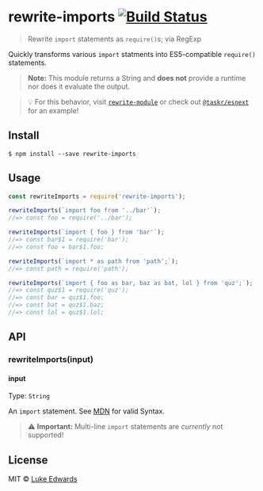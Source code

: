 # rewrite-imports [![Build Status](https://travis-ci.org/lukeed/rewrite-imports.svg?branch=master)](https://travis-ci.org/lukeed/rewrite-imports)

> Rewrite `import` statements as `require()`s; via RegExp

Quickly transforms various `import` statments into ES5-compatible `require()` statements.

> **Note:** This module returns a String and **does not** provide a runtime nor does it evaluate the output.

> :bulb: For this behavior, visit [`rewrite-module`](https://github.com/lukeed/rewrite-module) or check out [`@taskr/esnext`](https://github.com/lukeed/taskr/tree/master/packages/esnext) for an example!

## Install

```
$ npm install --save rewrite-imports
```


## Usage

```js
const rewriteImports = require('rewrite-imports');

rewriteImports(`import foo from '../bar'`);
//=> const foo = require('../bar');

rewriteImports(`import { foo } from 'bar'`);
//=> const bar$1 = require('bar');
//=> const foo = bar$1.foo;

rewriteImports(`import * as path from 'path';`);
//=> const path = require('path');

rewriteImports(`import { foo as bar, baz as bat, lol } from 'quz';`);
//=> const quz$1 = require('quz');
//=> const bar = quz$1.foo;
//=> const bat = quz$1.baz;
//=> const lol = quz$1.lol;
```


## API

### rewriteImports(input)

#### input
Type: `String`

An `import` statement. See [MDN](https://developer.mozilla.org/en-US/docs/Web/JavaScript/Reference/Statements/import) for valid Syntax.

> :warning: **Important:** Multi-line `import` statements are _currently_ not supported!


## License

MIT © [Luke Edwards](https://lukeed.com)
